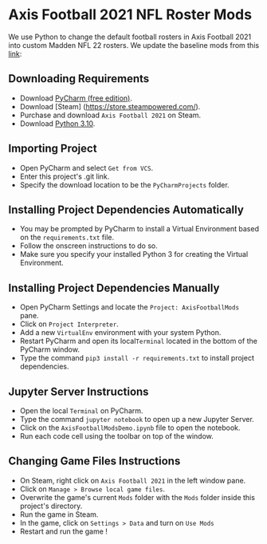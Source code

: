 # Axis Football 2021 NFL Roster Mods
We use Python to change the default football rosters in Axis Football 2021 into custom Madden NFL 22 rosters. We update the baseline mods from this [link](https://netorg4493362-my.sharepoint.com/:f:/g/personal/info_vault-interactive_com/ElWUoN0vbwVIrw1AxY5L7jMB8vDlezT2eXz4OURwQvBPmA?e=roW0JC): 

## Downloading Requirements
- Download [PyCharm (free edition)](https://www.jetbrains.com/pycharm/).
- Download [Steam] (https://store.steampowered.com/).
- Purchase and download `Axis Football 2021` on Steam.
- Download [Python 3.10](https://www.python.org/downloads/).

## Importing Project
- Open PyCharm and select `Get from VCS`.
- Enter this project's .git link.
- Specify the download location to be the `PyCharmProjects` folder.

## Installing Project Dependencies Automatically
- You may be prompted by PyCharm to install a Virtual Environment based on the `requirements.txt` file.
- Follow the onscreen instructions to do so.
- Make sure you specify your installed Python 3 for creating the Virtual Environment.

## Installing Project Dependencies Manually
- Open PyCharm Settings and locate the `Project: AxisFootballMods` pane.
- Click on `Project Interpreter`.
- Add a new `VirtualEnv` environment with your system Python.
- Restart PyCharm and open its local`Terminal` located in the bottom of the PyCharm window.
- Type the command `pip3 install -r requirements.txt` to install project dependencies.

## Jupyter Server Instructions
  - Open the local `Terminal` on PyCharm.
  - Type the command `jupyter notebook` to open up a new Jupyter Server.
  - Click on the `AxisFootballModsDemo.ipynb` file to open the notebook.
  - Run each code cell using the toolbar on top of the window.

## Changing Game Files Instructions
- On Steam, right click on `Axis Football 2021` in the left window pane.
- Click on `Manage > Browse local game files`.
- Overwrite the game's current `Mods` folder with the `Mods` folder inside this project's directory.
- Run the game in Steam.
- In the game, click on `Settings > Data` and turn on `Use Mods` 
- Restart and run the game !
